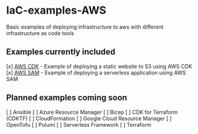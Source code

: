 # IaC-examples-AWS

Basic examples of deploying infrastructure to aws with different infrastructure as code tools

## Examples currently included

[x] [AWS CDK](aws-cdk-s3-website/) - Example of deploying a static website to S3 using AWS CDK
[x] [AWS SAM](aws-sam-hello-world/) - Example of deploying a serverless application using AWS SAM

## Planned examples coming soon 

[ ] Ansible
[ ] Azure Resource Manager
[ ] Bicep
[ ] CDK for Terraform (CDKTF)
[ ] CloudFormation
[ ] Google Cloud Resource Manager
[ ] OpenTofu
[ ] Pulumi
[ ] Serverless Framework
[ ] Terraform

